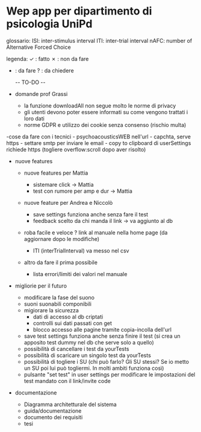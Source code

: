 # Wep app per dipartimento di psicologia UniPd

glossario:
ISI: inter-stimulus interval
ITI: inter-trial interval
nAFC: number of Alternative Forced Choice

legenda:
 ✓ : fatto 
 ✗ : non da fare
 - : da fare
 ? : da chiedere

	--     TO-DO     --

- domande prof Grassi
	- la funzione downloadAll non segue molto le norme di privacy
	- gli utenti devono poter essere informati su come vengono trattati i loro dati
	- norme GDPR e utilizzo dei cookie senza consenso (rischio multa)
	
-cose da fare con i tecnici
	- psychoacousticsWEB nell'url
	- capchta, serve https
	- settare smtp per inviare le email
	- copy to clipboard di userSettings richiede https (togliere overflow:scroll dopo aver risolto)

- nuove features
	- nuove features per Mattia
		- sistemare click -> Mattia
		- test con rumore per amp e dur -> Mattia

	- nuove feature per Andrea e Niccolò
		- save settings funziona anche senza fare il test
		- feedback scelto da chi manda il link -> va aggiunto al db

	- roba facile e veloce
		? link al manuale nella home page (da aggiornare dopo le modifiche)
		- ITI (interTrialInterval) va messo nel csv

	- altro da fare il prima possibile
		- lista errori/limiti dei valori nel manuale

- migliorie per il futuro
	- modificare la fase del suono
	- suoni suonabili componibili
	- migiorare la sicurezza
		- dati di accesso al db criptati
		- controlli sui dati passati con get
		- blocco accesso alle pagine tramite copia-incolla dell'url
	- save test settings funziona anche senza finire il test (si crea un apposito test dummy nel db che serve solo a quello)
	- possibilità di cancellare i test da yourTests
	- possibilità di scaricare un singolo test da yourTests
	- possibilità di togliere i SU (chi può farlo? Gli SU stessi? Se io metto un SU poi lui può togliermi. In molti ambiti funziona così)
	- pulsante "set test" in user settings per modificare le impostazioni del test mandato con il link/invite code

- documentazione
	- Diagramma architetturale del sistema
	- guida/documentazione
	- documento dei requisiti
	- tesi
